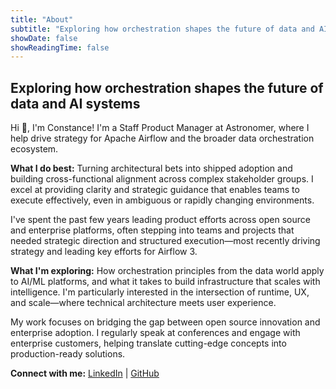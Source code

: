 ```yaml
---
title: "About"
subtitle: "Exploring how orchestration shapes the future of data and AI systems."
showDate: false
showReadingTime: false
---
```


## Exploring how orchestration shapes the future of data and AI systems

Hi 👋, I'm Constance! I'm a Staff Product Manager at Astronomer, where I help drive strategy for Apache Airflow and the broader data orchestration ecosystem.

**What I do best:** Turning architectural bets into shipped adoption and building cross-functional alignment across complex stakeholder groups. I excel at providing clarity and strategic guidance that enables teams to execute effectively, even in ambiguous or rapidly changing environments.

I've spent the past few years leading product efforts across open source and enterprise platforms, often stepping into teams and projects that needed strategic direction and structured execution—most recently driving strategy and leading key efforts for Airflow 3.

**What I'm exploring:** How orchestration principles from the data world apply to AI/ML platforms, and what it takes to build infrastructure that scales with intelligence. I'm particularly interested in the intersection of runtime, UX, and scale—where technical architecture meets user experience.

My work focuses on bridging the gap between open source innovation and enterprise adoption. I regularly speak at conferences and engage with enterprise customers, helping translate cutting-edge concepts into production-ready solutions.

**Connect with me:** [LinkedIn](https://linkedin.com/in/constance-martineau) | [GitHub](https://github.com/your-username)
